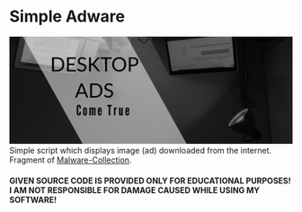 # Simple Adware
![Banner](images/adware_banner.png)
Simple script which displays image (ad) downloaded from the internet. Fragment of [Malware-Collection](https://github.com/SKocur/Malware-Collection).

#### GIVEN SOURCE CODE IS PROVIDED ONLY FOR EDUCATIONAL PURPOSES! I AM NOT RESPONSIBLE FOR DAMAGE CAUSED WHILE USING MY SOFTWARE!
